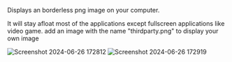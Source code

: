 Displays an borderless png image on your computer.


It will stay afloat most of the applications except fullscreen applications like video game.
add an image with the name "thirdparty.png" to display your own image


![Screenshot 2024-06-26 172812](https://github.com/UncMi/AnimeDisplay/assets/167238522/c862b478-3e8f-485a-9e0e-b864b291df4b)
![Screenshot 2024-06-26 172919](https://github.com/UncMi/AnimeDisplay/assets/167238522/1ab7bbb7-edd2-45c3-a302-dc6a911107fa)
